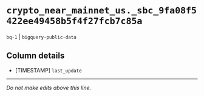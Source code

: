 # `crypto_near_mainnet_us._sbc_9fa08f5422ee49458b5f4f27fcb7c85a`
`bq-1` | `bigquery-public-data`

## Column details
* [TIMESTAMP] `last_update`

-------------------------------------------------------------------------------
*Do not make edits above this line.*
